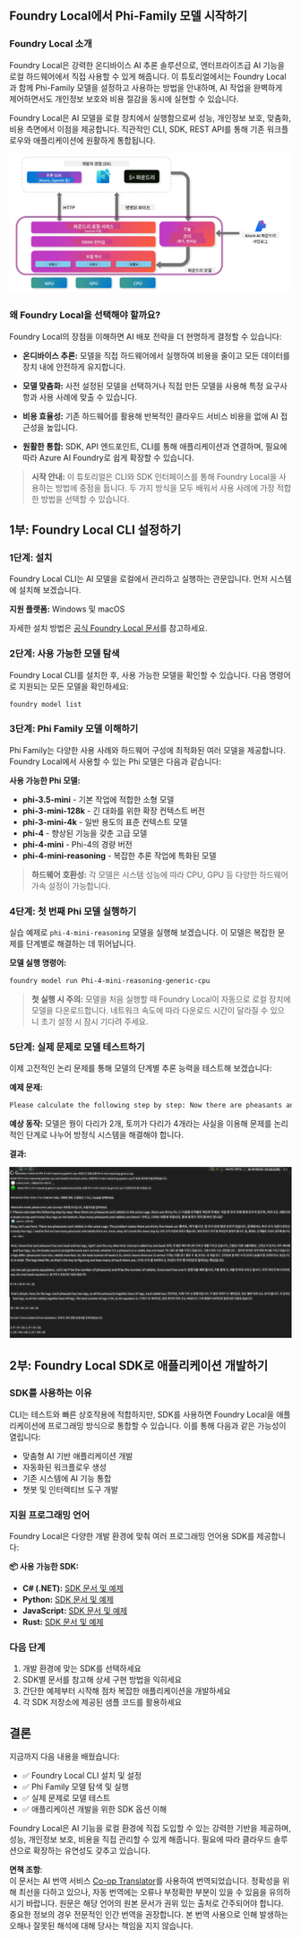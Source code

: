 <!--
CO_OP_TRANSLATOR_METADATA:
{
  "original_hash": "52973a5680a65a810aa80b7036afd31f",
  "translation_date": "2025-07-16T19:44:08+00:00",
  "source_file": "md/01.Introduction/02/07.FoundryLocal.md",
  "language_code": "ko"
}
-->
## Foundry Local에서 Phi-Family 모델 시작하기

### Foundry Local 소개

Foundry Local은 강력한 온디바이스 AI 추론 솔루션으로, 엔터프라이즈급 AI 기능을 로컬 하드웨어에서 직접 사용할 수 있게 해줍니다. 이 튜토리얼에서는 Foundry Local과 함께 Phi-Family 모델을 설정하고 사용하는 방법을 안내하며, AI 작업을 완벽하게 제어하면서도 개인정보 보호와 비용 절감을 동시에 실현할 수 있습니다.

Foundry Local은 AI 모델을 로컬 장치에서 실행함으로써 성능, 개인정보 보호, 맞춤화, 비용 측면에서 이점을 제공합니다. 직관적인 CLI, SDK, REST API를 통해 기존 워크플로우와 애플리케이션에 원활하게 통합됩니다.


![arch](../../../../../translated_images/foundry-local-arch.8823e321dd8258d7d68815ddb0153503587142ff32e6997041c7cf0c9df24b49.ko.png)

### 왜 Foundry Local을 선택해야 할까요?

Foundry Local의 장점을 이해하면 AI 배포 전략을 더 현명하게 결정할 수 있습니다:

- **온디바이스 추론:** 모델을 직접 하드웨어에서 실행하여 비용을 줄이고 모든 데이터를 장치 내에 안전하게 유지합니다.

- **모델 맞춤화:** 사전 설정된 모델을 선택하거나 직접 만든 모델을 사용해 특정 요구사항과 사용 사례에 맞출 수 있습니다.

- **비용 효율성:** 기존 하드웨어를 활용해 반복적인 클라우드 서비스 비용을 없애 AI 접근성을 높입니다.

- **원활한 통합:** SDK, API 엔드포인트, CLI를 통해 애플리케이션과 연결하며, 필요에 따라 Azure AI Foundry로 쉽게 확장할 수 있습니다.

> **시작 안내:** 이 튜토리얼은 CLI와 SDK 인터페이스를 통해 Foundry Local을 사용하는 방법에 중점을 둡니다. 두 가지 방식을 모두 배워서 사용 사례에 가장 적합한 방법을 선택할 수 있습니다.

## 1부: Foundry Local CLI 설정하기

### 1단계: 설치

Foundry Local CLI는 AI 모델을 로컬에서 관리하고 실행하는 관문입니다. 먼저 시스템에 설치해 보겠습니다.

**지원 플랫폼:** Windows 및 macOS

자세한 설치 방법은 [공식 Foundry Local 문서](https://github.com/microsoft/Foundry-Local/blob/main/README.md)를 참고하세요.

### 2단계: 사용 가능한 모델 탐색

Foundry Local CLI를 설치한 후, 사용 가능한 모델을 확인할 수 있습니다. 다음 명령어로 지원되는 모든 모델을 확인하세요:


```bash
foundry model list
```

### 3단계: Phi Family 모델 이해하기

Phi Family는 다양한 사용 사례와 하드웨어 구성에 최적화된 여러 모델을 제공합니다. Foundry Local에서 사용할 수 있는 Phi 모델은 다음과 같습니다:

**사용 가능한 Phi 모델:** 

- **phi-3.5-mini** - 기본 작업에 적합한 소형 모델
- **phi-3-mini-128k** - 긴 대화를 위한 확장 컨텍스트 버전
- **phi-3-mini-4k** - 일반 용도의 표준 컨텍스트 모델
- **phi-4** - 향상된 기능을 갖춘 고급 모델
- **phi-4-mini** - Phi-4의 경량 버전
- **phi-4-mini-reasoning** - 복잡한 추론 작업에 특화된 모델

> **하드웨어 호환성:** 각 모델은 시스템 성능에 따라 CPU, GPU 등 다양한 하드웨어 가속 설정이 가능합니다.

### 4단계: 첫 번째 Phi 모델 실행하기

실습 예제로 `phi-4-mini-reasoning` 모델을 실행해 보겠습니다. 이 모델은 복잡한 문제를 단계별로 해결하는 데 뛰어납니다.


**모델 실행 명령어:**

```bash
foundry model run Phi-4-mini-reasoning-generic-cpu
```

> **첫 실행 시 주의:** 모델을 처음 실행할 때 Foundry Local이 자동으로 로컬 장치에 모델을 다운로드합니다. 네트워크 속도에 따라 다운로드 시간이 달라질 수 있으니 초기 설정 시 잠시 기다려 주세요.

### 5단계: 실제 문제로 모델 테스트하기

이제 고전적인 논리 문제를 통해 모델의 단계별 추론 능력을 테스트해 보겠습니다:

**예제 문제:**

```txt
Please calculate the following step by step: Now there are pheasants and rabbits in the same cage, there are thirty-five heads on top and ninety-four legs on the bottom, how many pheasants and rabbits are there?
```

**예상 동작:** 모델은 꿩이 다리가 2개, 토끼가 다리가 4개라는 사실을 이용해 문제를 논리적인 단계로 나누어 방정식 시스템을 해결해야 합니다.

**결과:**

![cli](../../../../../translated_images/cli.862ec6b55c2b5d916093866d4df99190150d4198fd33ab79e586f9d6f5403089.ko.png)

## 2부: Foundry Local SDK로 애플리케이션 개발하기

### SDK를 사용하는 이유

CLI는 테스트와 빠른 상호작용에 적합하지만, SDK를 사용하면 Foundry Local을 애플리케이션에 프로그래밍 방식으로 통합할 수 있습니다. 이를 통해 다음과 같은 가능성이 열립니다:

- 맞춤형 AI 기반 애플리케이션 개발
- 자동화된 워크플로우 생성
- 기존 시스템에 AI 기능 통합
- 챗봇 및 인터랙티브 도구 개발

### 지원 프로그래밍 언어

Foundry Local은 다양한 개발 환경에 맞춰 여러 프로그래밍 언어용 SDK를 제공합니다:

**📦 사용 가능한 SDK:**

- **C# (.NET):** [SDK 문서 및 예제](https://github.com/microsoft/Foundry-Local/tree/main/sdk/cs)
- **Python:** [SDK 문서 및 예제](https://github.com/microsoft/Foundry-Local/tree/main/sdk/python)
- **JavaScript:** [SDK 문서 및 예제](https://github.com/microsoft/Foundry-Local/tree/main/sdk/js)
- **Rust:** [SDK 문서 및 예제](https://github.com/microsoft/Foundry-Local/tree/main/sdk/rust)

### 다음 단계

1. 개발 환경에 맞는 SDK를 선택하세요  
2. SDK별 문서를 참고해 상세 구현 방법을 익히세요  
3. 간단한 예제부터 시작해 점차 복잡한 애플리케이션을 개발하세요  
4. 각 SDK 저장소에 제공된 샘플 코드를 활용하세요  

## 결론

지금까지 다음 내용을 배웠습니다:  
- ✅ Foundry Local CLI 설치 및 설정  
- ✅ Phi Family 모델 탐색 및 실행  
- ✅ 실제 문제로 모델 테스트  
- ✅ 애플리케이션 개발을 위한 SDK 옵션 이해  

Foundry Local은 AI 기능을 로컬 환경에 직접 도입할 수 있는 강력한 기반을 제공하며, 성능, 개인정보 보호, 비용을 직접 관리할 수 있게 해줍니다. 필요에 따라 클라우드 솔루션으로 확장하는 유연성도 갖추고 있습니다.

**면책 조항**:  
이 문서는 AI 번역 서비스 [Co-op Translator](https://github.com/Azure/co-op-translator)를 사용하여 번역되었습니다. 정확성을 위해 최선을 다하고 있으나, 자동 번역에는 오류나 부정확한 부분이 있을 수 있음을 유의하시기 바랍니다. 원문은 해당 언어의 원본 문서가 권위 있는 출처로 간주되어야 합니다. 중요한 정보의 경우 전문적인 인간 번역을 권장합니다. 본 번역 사용으로 인해 발생하는 오해나 잘못된 해석에 대해 당사는 책임을 지지 않습니다.